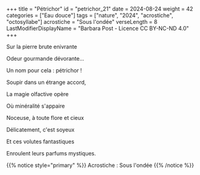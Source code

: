+++
title = "Pétrichor"
id = "petrichor_21"
date = 2024-08-24
weight = 42
categories = ["Eau douce"]
tags = ["nature", "2024", "acrostiche", "octosyllabe"]
acrostiche = "Sous l'ondée"
verseLength = 8
LastModifierDisplayName = "Barbara Post - Licence CC BY-NC-ND 4.0"
+++

Sur la pierre brute enivrante

Odeur gourmande dévorante...

Un nom pour cela : pétrichor !

Soupir dans un étrange accord,

La magie olfactive opère

Où minéralité s'appaire

Noceuse, à toute flore et cieux

Délicatement, c'est soyeux

Et ces volutes fantastiques

Enroulent leurs parfums mystiques.

{{% notice style="primary" %}}
Acrostiche : Sous l'ondée
{{% /notice %}}
